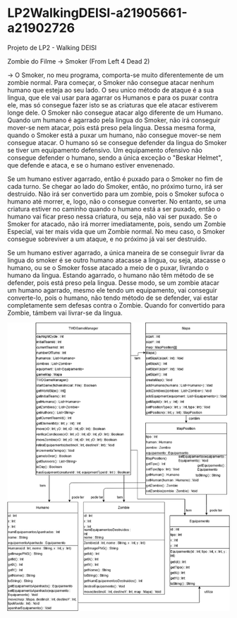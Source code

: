 # LP2WalkingDEISI-a21905661-a21902726
Projeto de LP2 - Walking DEISI

Zombie do Filme -> Smoker (From Left 4 Dead 2)


-> O Smoker, no meu programa, comporta-se muito diferentemente de um zombie normal.
Para começar, o Smoker não consegue atacar nenhum humano que esteja ao seu lado. O seu unico método de ataque é a sua lingua, que ele vai usar para agarrar os Humanos e para os puxar contra ele, mas só consegue fazer isto se as criaturas que ele atacar estiverem longe dele. O Smoker não consegue atacar algo diferente de um Humano.
Quando um humano é agarrado pela lingua do Smoker, não irá conseguir mover-se nem atacar, pois está preso pela lingua. Dessa mesma forma, quando o Smoker está a puxar um humano, não consegue mover-se nem consegue atacar.
O humano só se consegue defender da lingua do Smoker se tiver um equipamento defensivo. Um equipamento ofensivo não consegue defender o humano, sendo a única exceção o "Beskar Helmet", que defende e ataca, e se o humano estiver envenenado.



Se um humano estiver agarrado, então é puxado para o Smoker no fim de cada turno. Se chegar ao lado do Smoker, então, no próximo turno, irá ser destruido. Não irá ser convertido para um zombie, pois o Smoker sufoca o humano até morrer, e, logo, não o consegue converter. No entanto, se uma criatura estiver no caminho quando o humano está a ser puxado, então o humano vai ficar preso nessa criatura, ou seja, não vai ser puxado. 
Se o Smoker for atacado, não irá morrer imediatamente, pois, sendo um Zombie Especial, vai ter mais vida que um Zombie normal. No meu caso, o Smoker consegue sobreviver a um ataque, e no próximo já vai ser destruido.



Se um humano estiver agarrado, a única maneira de se conseguir livrar da lingua do smoker é se outro humano atacasse a lingua, ou seja, atacasse o humano, ou se o Smoker fosse atacado a meio de o puxar, livrando o humano da lingua. Estando agarrado, o humano não têm método de se defender, pois está preso pela lingua. Desse modo, se um zombie atacar um humano agarrado, mesmo ele tendo um equipamento, vai conseguir converte-lo, pois o humano, não tendo método de se defender, vai estar completamente sem defesas contra o Zombie. Quando for convertido para Zombie, támbem vai livrar-se da lingua.



![](diagrama.png?raw=true "Diagrama UML")
